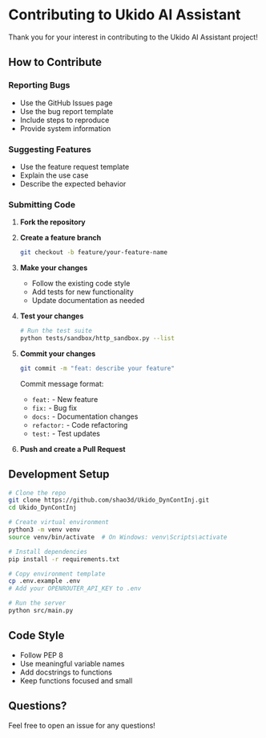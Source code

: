 # Contributing to Ukido AI Assistant

Thank you for your interest in contributing to the Ukido AI Assistant project!

## How to Contribute

### Reporting Bugs
- Use the GitHub Issues page
- Use the bug report template
- Include steps to reproduce
- Provide system information

### Suggesting Features
- Use the feature request template
- Explain the use case
- Describe the expected behavior

### Submitting Code

1. **Fork the repository**
2. **Create a feature branch**
   ```bash
   git checkout -b feature/your-feature-name
   ```

3. **Make your changes**
   - Follow the existing code style
   - Add tests for new functionality
   - Update documentation as needed

4. **Test your changes**
   ```bash
   # Run the test suite
   python tests/sandbox/http_sandbox.py --list
   ```

5. **Commit your changes**
   ```bash
   git commit -m "feat: describe your feature"
   ```
   
   Commit message format:
   - `feat:` - New feature
   - `fix:` - Bug fix
   - `docs:` - Documentation changes
   - `refactor:` - Code refactoring
   - `test:` - Test updates

6. **Push and create a Pull Request**

## Development Setup

```bash
# Clone the repo
git clone https://github.com/shao3d/Ukido_DynContInj.git
cd Ukido_DynContInj

# Create virtual environment
python3 -m venv venv
source venv/bin/activate  # On Windows: venv\Scripts\activate

# Install dependencies
pip install -r requirements.txt

# Copy environment template
cp .env.example .env
# Add your OPENROUTER_API_KEY to .env

# Run the server
python src/main.py
```

## Code Style
- Follow PEP 8
- Use meaningful variable names
- Add docstrings to functions
- Keep functions focused and small

## Questions?
Feel free to open an issue for any questions!